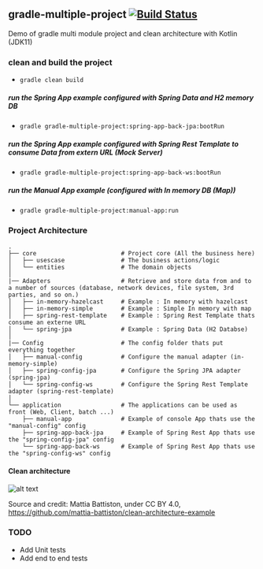 ## gradle-multiple-project [![Build Status](https://travis-ci.org/Allali84/gradle-multiple-project.svg)](https://travis-ci.org/Allali84/gradle-multiple-project)

Demo of gradle multi module project and clean architecture with Kotlin (JDK11)

### clean and build the project
 * `gradle clean build`
##### run the Spring App example configured with Spring Data and H2 memory DB
 * `gradle gradle-multiple-project:spring-app-back-jpa:bootRun`
##### run the Spring App example configured with Spring Rest Template to consume Data from extern URL (Mock Server)
 * `gradle gradle-multiple-project:spring-app-back-ws:bootRun`
##### run the Manual App example (configured with In memory DB (Map))
 * `gradle gradle-multiple-project:manual-app:run`

### Project Architecture
    .
    ├── core                        # Project core (All the business here)
    │   ├── usescase                # The business actions/logic
    │   └── entities                # The domain objects
    │
    |── Adapters                    # Retrieve and store data from and to a number of sources (database, network devices, file system, 3rd parties, and so on.)
    │   ├── in-memory-hazelcast     # Example : In memory with hazelcast
    │   ├── in-memory-simple        # Example : Simple In memory with map
    │   ├── spring-rest-template    # Example : Spring Rest Template thats consume an externe URL
    │   └── spring-jpa              # Example : Spring Data (H2 Databse)
    │
    |── Config                      # The config folder thats put everything together
    │   ├── manual-config           # Configure the manual adapter (in-memory-simple)
    │   ├── spring-config-jpa       # Configure the Spring JPA adapter (spring-jpa)
    │   └── spring-config-ws        # Configure the Spring Rest Template adapter (spring-rest-template)
    │
    └── application                 # The applications can be used as front (Web, Client, batch ...)
        ├── manual-app              # Example of console App thats use the "manual-config" config
        ├── spring-app-back-jpa     # Example of Spring Rest App thats use the "spring-config-jpa" config
        └── spring-app-back-ws      # Example of Spring Rest App thats use the "spring-config-ws" config    
    
#### Clean architecture
![alt text](https://cdn-media-1.freecodecamp.org/images/lbexLhWvRfpexSV0lSIWczkHd5KdszeDy9a3 "Our clean Architecture")

Source and credit: Mattia Battiston, under CC BY 4.0, https://github.com/mattia-battiston/clean-architecture-example
 
 
### TODO
 * Add Unit tests
 * Add end to end tests
